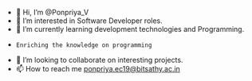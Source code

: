 - 👋 Hi, I’m @Ponpriya_V
- 👀 I’m interested in Software Developer roles.
- 🌱 I’m currently learning development technologies and Programming.
-     Enriching the knowledge on programming
- 💞️ I’m looking to collaborate on interesting projects.
- 📫 How to reach me ponpriya.ec19@bitsathy.ac.in

